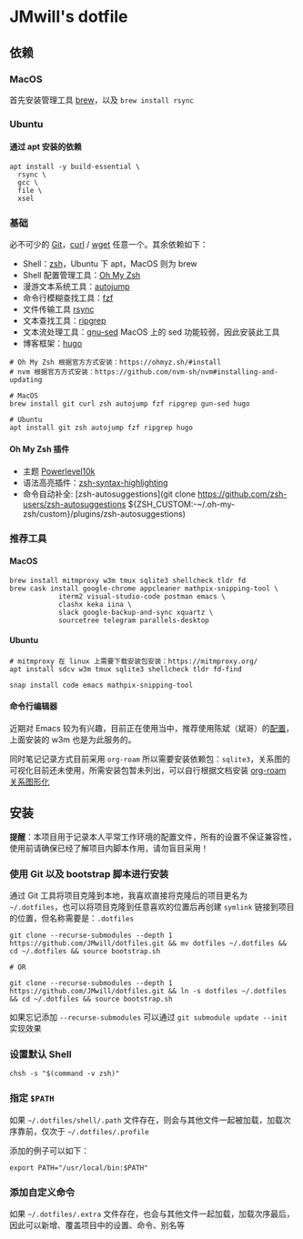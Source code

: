 # JMwill's dotfile

## 依赖

### MacOS

首先安装管理工具 [brew](https://brew.sh/)，以及 `brew install rsync`

### Ubuntu

#### 通过 apt 安装的依赖

```shell
apt install -y build-essential \
  rsync \
  gcc \
  file \
  xsel
```

### 基础

必不可少的 [Git](https://git-scm.com/)，[curl](https://curl.se/) / [wget](https://www.gnu.org/software/wget/) 任意一个。其余依赖如下：

- Shell：[zsh](http://zsh.sourceforge.net/)，Ubuntu 下 apt，MacOS 则为 brew
- Shell 配置管理工具：[Oh My Zsh](https://ohmyz.sh/)
- 漫游文本系统工具：[autojump](https://github.com/wting/autojump)
- 命令行模糊查找工具：[fzf](https://github.com/junegunn/fzf)
- 文件传输工具 [rsync](https://rsync.samba.org/)
- 文本查找工具：[ripgrep](https://github.com/BurntSushi/ripgrep#installation)
- 文本流处理工具：[gnu-sed](https://www.gnu.org/software/sed/) MacOS 上的 sed 功能较弱，因此安装此工具
- 博客框架：[hugo](https://gohugo.io/)

```shell
# Oh My Zsh 根据官方方式安装：https://ohmyz.sh/#install
# nvm 根据官方方式安装：https://github.com/nvm-sh/nvm#installing-and-updating

# MacOS
brew install git curl zsh autojump fzf ripgrep gun-sed hugo

# Ubuntu
apt install git zsh autojump fzf ripgrep hugo
```

#### Oh My Zsh 插件

- 主题 [Powerlevel10k](https://github.com/romkatv/powerlevel10k)
- 语法高亮插件：[zsh-syntax-highlighting](https://github.com/zsh-users/zsh-syntax-highlighting)
- 命令自动补全: [zsh-autosuggestions](git clone https://github.com/zsh-users/zsh-autosuggestions ${ZSH_CUSTOM:-~/.oh-my-zsh/custom}/plugins/zsh-autosuggestions)

### 推荐工具

#### MacOS

```shell
brew install mitmproxy w3m tmux sqlite3 shellcheck tldr fd
brew cask install google-chrome appcleaner mathpix-snipping-tool \
            iterm2 visual-studio-code postman emacs \
            clashx keka iina \
            slack google-backup-and-sync xquartz \
            sourcetree telegram parallels-desktop
```

#### Ubuntu

```shell
# mitmproxy 在 linux 上需要下载安装包安装：https://mitmproxy.org/
apt install sdcv w3m tmux sqlite3 shellcheck tldr fd-find

snap install code emacs mathpix-snipping-tool
```

#### 命令行编辑器

近期对 Emacs 较为有兴趣，目前正在使用当中，推荐使用陈斌（斌哥）的[配置](https://github.com/redguardtoo/emacs.d)，上面安装的 w3m 也是为此服务的。

同时笔记记录方式目前采用 `org-roam` 所以需要安装依赖包：`sqlite3`，关系图的可视化目前还未使用，所需安装包暂未列出，可以自行根据文档安装 [org-roam 关系图形化](https://www.orgroam.com/manual.html#Graphing)


## 安装

**提醒**：本项目用于记录本人平常工作环境的配置文件，所有的设置不保证兼容性，使用前请确保已经了解项目内脚本作用，请勿盲目采用！

### 使用 Git 以及 bootstrap 脚本进行安装

通过 Git 工具将项目克隆到本地，我喜欢直接将克隆后的项目更名为 `~/.dotfiles`，也可以将项目克隆到任意喜欢的位置后再创建 `symlink` 链接到项目的位置，但名称需要是：`.dotfiles`

```shell
git clone --recurse-submodules --depth 1 https://github.com/JMwill/dotfiles.git && mv dotfiles ~/.dotfiles && cd ~/.dotfiles && source bootstrap.sh

# OR

git clone --recurse-submodules --depth 1 https://github.com/JMwill/dotfiles.git && ln -s dotfiles ~/.dotfiles && cd ~/.dotfiles && source bootstrap.sh
```

如果忘记添加 `--recurse-submodules` 可以通过 `git submodule update --init` 实现效果

### 设置默认 Shell

```shell
chsh -s "$(command -v zsh)"
```

### 指定 `$PATH`

如果 `~/.dotfiles/shell/.path` 文件存在，则会与其他文件一起被加载，加载次序靠前，仅次于 `~/.dotfiles/.profile`

添加的例子可以如下：

```shell
export PATH="/usr/local/bin:$PATH"
```

### 添加自定义命令

如果 `~/.dotfiles/.extra` 文件存在，也会与其他文件一起加载，加载次序最后，因此可以新增、覆盖项目中的设置、命令、别名等
